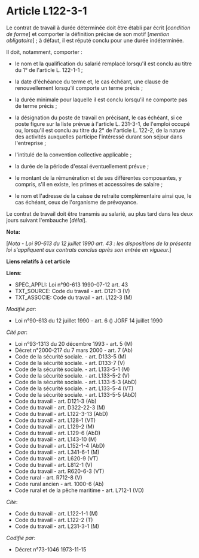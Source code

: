 # Article L122-3-1

Le contrat de travail à durée déterminée doit être établi par écrit [*condition de forme*] et comporter la définition précise
de son motif [*mention obligatoire*] ; à défaut, il est réputé conclu pour une durée indéterminée.

Il doit, notamment, comporter :

- le nom et la qualification du salarié remplacé lorsqu'il est conclu au titre du 1° de l'article L. 122-1-1 ;

- la date d'échéance du terme et, le cas échéant, une clause de renouvellement lorsqu'il comporte un terme précis ;

- la durée minimale pour laquelle il est conclu lorsqu'il ne comporte pas de terme précis ;

- la désignation du poste de travail en précisant, le cas échéant, si ce poste figure sur la liste prévue à l'article L.
231-3-1, de l'emploi occupé ou, lorsqu'il est conclu au titre du 2° de l'article L. 122-2, de la nature des activités
auxquelles participe l'intéressé durant son séjour dans l'entreprise ;

- l'intitulé de la convention collective applicable ;

- la durée de la période d'essai éventuellement prévue ;

- le montant de la rémunération et de ses différentes composantes, y compris, s'il en existe, les primes et accessoires de
salaire ;

- le nom et l'adresse de la caisse de retraite complémentaire ainsi que, le cas échéant, ceux de l'organisme de prévoyance.

Le contrat de travail doit être transmis au salarié, au plus tard dans les deux jours suivant l'embauche [*délai*].

**Nota:**

[*Nota - Loi 90-613 du 12 juillet 1990 art. 43 : les dispositions de la présente loi s'appliquent aux contrats conclus après
son entrée en vigueur.*]

**Liens relatifs à cet article**

**Liens**:

  - SPEC_APPLI: Loi n°90-613 1990-07-12 art. 43
  - TXT_SOURCE: Code du travail - art. D121-3 (V)
  - TXT_ASSOCIE: Code du travail - art. L122-3 (M)

_Modifié par_:

  - Loi n°90-613 du 12 juillet 1990 - art. 6 () JORF 14 juillet 1990

_Cité par_:

  - Loi n°93-1313 du 20 décembre 1993 - art. 5 (M)
  - Décret n°2000-217 du 7 mars 2000 - art. 7 (Ab)
  - Code de la sécurité sociale. - art. D133-5 (M)
  - Code de la sécurité sociale. - art. D133-7 (V)
  - Code de la sécurité sociale. - art. L133-5-1 (M)
  - Code de la sécurité sociale. - art. L133-5-2 (V)
  - Code de la sécurité sociale. - art. L133-5-3 (AbD)
  - Code de la sécurité sociale. - art. L133-5-4 (VT)
  - Code de la sécurité sociale. - art. L133-5-5 (AbD)
  - Code du travail - art. D121-3 (Ab)
  - Code du travail - art. D322-22-3 (M)
  - Code du travail - art. L122-3-13 (AbD)
  - Code du travail - art. L128-1 (VT)
  - Code du travail - art. L129-2 (M)
  - Code du travail - art. L129-6 (AbD)
  - Code du travail - art. L143-10 (M)
  - Code du travail - art. L152-1-4 (AbD)
  - Code du travail - art. L341-6-1 (M)
  - Code du travail - art. L620-9 (VT)
  - Code du travail - art. L812-1 (V)
  - Code du travail - art. R620-6-3 (VT)
  - Code rural - art. R712-8 (V)
  - Code rural ancien - art. 1000-6 (Ab)
  - Code rural et de la pêche maritime - art. L712-1 (VD)

_Cite_:

  - Code du travail - art. L122-1-1 (M)
  - Code du travail - art. L122-2 (T)
  - Code du travail - art. L231-3-1 (M)

_Codifié par_:

  - Décret n°73-1046 1973-11-15

